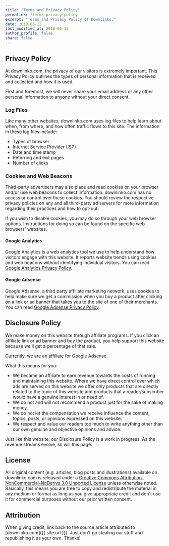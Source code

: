 ```yaml
---
title: "Terms and Privacy Policy"
permalink: /terms-privacy-policy
excerpt: "Terms and Privacy Policy of Downlinko."
date: 2018-06-12
last_modified_at: 2018-06-12
author_profile: false
share: false
---
```


## Privacy Policy

At downlinko.com, the privacy of our visitors is extremely important. This Privacy Policy outlines the types of personal information that is received and collected and how it is used.

First and foremost, we will never share your email address or any other personal information to anyone without your direct consent.

### Log Files

Like many other websites, downlinko.com uses log files to help learn about when, from where, and how often traffic flows to this site. The information in these log files include:

* Types of browser
* Internet Service Provider (ISP)
* Date and time stamp
* Referring and exit pages
* Number of clicks

### Cookies and Web Beacons

Third-party advertisers may also place and read cookies on your browser and/or use web beacons to collect information. downlinko.com has no access or control over these cookies. You should review the respective privacy policies on any and all third-party ad servers for more information regarding their practices and how to opt-out.

If you wish to disable cookies, you may do so through your web browser options. Instructions for doing so can be found on the specific web browsers' websites.

#### Google Analytics

Google Analytics is a web analytics tool we use to help understand how visitors engage with this website. It reports website trends using cookies and web beacons without identifying individual visitors. You can read [Google Analytics Privacy Policy](http://www.google.com/analytics/learn/privacy.html).

#### Google Adsense

Google Adsense, a third party affiliate marketing network, uses cookies to help make sure we get a commission when you buy a product after clicking on a link or ad banner that takes you to the site of one of their merchants. You can read [Google Adsense Privacy Policy](http://support.google.com/adsense/bin/answer.py?hl=en&answer=48182).

## Disclosure Policy

We make money on this website through affiliate programs. If you click an affiliate link or ad banner and buy the product, you help support this website because we'll get a percentage of that sale.

Currently, we are an affiliate for Google Adsense.

What this means for you:

* We became an affiliate to earn revenue towards the costs of running and maintaining this website. Where we have direct control over which ads are served on this website we offer only products that are directly related to the topic of this website and products that a reader/subscriber would have a genuine interest in or need of.
* We do not and will not recommend a product just for the sake of making money.
* We do not let the compensation we receive influence the content, topics, posts, or opinions expressed on this website.
* We respect and value our readers too much to write anything other than our own genuine and objective opinions and advice.

Just like this website, our Disclosure Policy is a work in progress. As the revenue streams evolve, so will this page.

## License

All original content (e.g. articles, blog posts and illustrations) available on downlinko.com is released under a [Creative Commons Attribution-NonCommercial-NoDerivs 3.0 Unported License](https://creativecommons.org/licenses/by-nc-nd/3.0/deed.en_US) unless otherwise noted. Basically, this means you are free to copy and redistribute the material in any medium or format as long as you give appropriate credit and don't use it for commercial purposes without our prior written consent.

## Attribution

When giving credit, link back to the source article attributed to [downlinko.com]({{ site.url }}). Just don't go stealing our stuff and republishing it as your own. Thanks!
